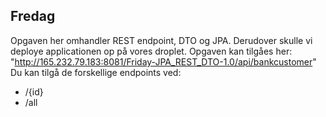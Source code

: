 ## Fredag

Opgaven her omhandler REST endpoint, DTO og JPA. 
Derudover skulle vi deploye applicationen op på vores droplet. 
Opgaven kan tilgåes her: "http://165.232.79.183:8081/Friday-JPA_REST_DTO-1.0/api/bankcustomer"
Du kan tilgå de forskellige endpoints ved: 
- /{id}   
- /all
